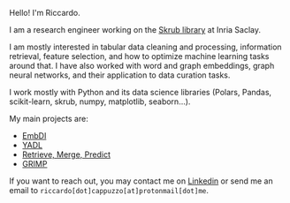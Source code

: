 Hello! I'm Riccardo. 

I am a research engineer working on the [Skrub library](https://skrub-data.org/) at Inria Saclay. 

I am mostly interested in tabular data cleaning and processing, information retrieval, feature selection, and how to optimize machine learning tasks around that. I have also worked with word and graph embeddings, graph neural networks, and their application to data curation tasks. 

I work mostly with Python and its data science libraries (Polars, Pandas, scikit-learn, skrub, numpy, matplotlib, seaborn...). 

My main projects are:
- [EmbDI](https://github.com/rcap107/embdi)
- [YADL](https://github.com/rcap107/YADL)
- [Retrieve, Merge, Predict](https://github.com/rcap107/retrieve-merge-predict)
- [GRIMP](https://github.com/rcap107/GRIMP)

If you want to reach out, you may contact me on [Linkedin](https://www.linkedin.com/in/riccardo-cappuzzo/) or send me an email to `riccardo[dot]cappuzzo[at]protonmail[dot]me`. 
